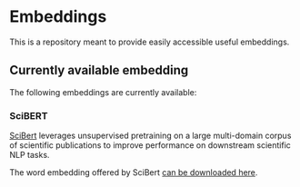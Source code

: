 # Embeddings
This is a repository meant to provide easily accessible useful embeddings.

## Currently available embedding
The following embeddings are currently available:

### SciBERT
[SciBert](https://arxiv.org/abs/1903.10676) leverages unsupervised pretraining on a large multi-domain corpus of scientific publications to improve performance on downstream scientific NLP tasks.

The word embedding offered by SciBert [can be downloaded here](https://github.com/LucaCappelletti94/embeddings).